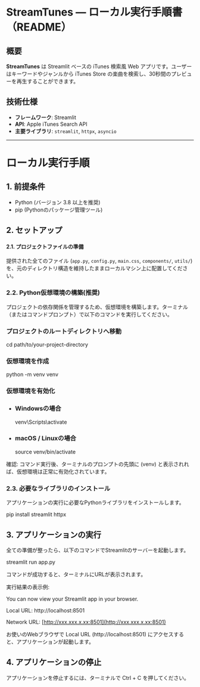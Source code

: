 # StreamTunes — ローカル実行手順書（README）

## 概要
**StreamTunes** は Streamlit ベースの iTunes 検索風 Web アプリです。ユーザーはキーワードやジャンルから iTunes Store の楽曲を検索し、30秒間のプレビューを再生することができます。


## 技術仕様
- **フレームワーク**: Streamlit
- **API**: Apple iTunes Search API
- **主要ライブラリ**: `streamlit`, `httpx`, `asyncio`

---

# ローカル実行手順

## 1. 前提条件
- Python (バージョン 3.8 以上を推奨)
- pip (Pythonのパッケージ管理ツール)

## 2. セットアップ

#### 2.1. プロジェクトファイルの準備
提供された全てのファイル (`app.py`, `config.py`, `main.css`, `components/`, `utils/`) を、元のディレクトリ構造を維持したままローカルマシン上に配置してください。

### 2.2. Python仮想環境の構築(推奨)

プロジェクトの依存関係を管理するため、仮想環境を構築します。ターミナル（またはコマンドプロンプト）で以下のコマンドを実行してください。

### プロジェクトのルートディレクトリへ移動
cd path/to/your-project-directory

### 仮想環境を作成
python -m venv venv

### 仮想環境を有効化

- ### Windowsの場合
  venv\Scripts\activate

- ### macOS / Linuxの場合
  source venv/bin/activate

確認: コマンド実行後、ターミナルのプロンプトの先頭に (venv) と表示されれば、仮想環境は正常に有効化されています。

### 2.3. 必要なライブラリのインストール
アプリケーションの実行に必要なPythonライブラリをインストールします。

pip install streamlit httpx

## 3. アプリケーションの実行
全ての準備が整ったら、以下のコマンドでStreamlitのサーバーを起動します。

streamlit run app.py

コマンドが成功すると、ターミナルにURLが表示されます。

実行結果の表示例:


  You can now view your Streamlit app in your browser.

  Local URL: http://localhost:8501

  Network URL: [http://xxx.xxx.x.xx:8501](http://xxx.xxx.x.xx:8501)

お使いのWebブラウザで Local URL (http://localhost:8501) にアクセスすると、アプリケーションが起動します。

## 4. アプリケーションの停止
アプリケーションを停止するには、ターミナルで Ctrl + C を押してください。







